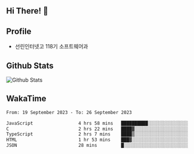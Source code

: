 ## Hi There! 👋

## Profile

-   선린인터넷고 118기 소프트웨어과

## Github Stats

![Github Stats](https://github-readme-stats.vercel.app/api/top-langs/?username=NY0510&theme=tokyonight&hide_border=true&layout=compact)

## WakaTime

<!--START_SECTION:waka-->

```txt
From: 19 September 2023 - To: 26 September 2023

JavaScript                 4 hrs 58 mins   ██████████░░░░░░░░░░░░░░░   39.66 %
C                          2 hrs 22 mins   ████▓░░░░░░░░░░░░░░░░░░░░   18.89 %
TypeScript                 2 hrs 7 mins    ████▒░░░░░░░░░░░░░░░░░░░░   16.91 %
HTML                       1 hr 53 mins    ███▓░░░░░░░░░░░░░░░░░░░░░   15.13 %
JSON                       28 mins         █░░░░░░░░░░░░░░░░░░░░░░░░   03.82 %
```

<!--END_SECTION:waka-->
